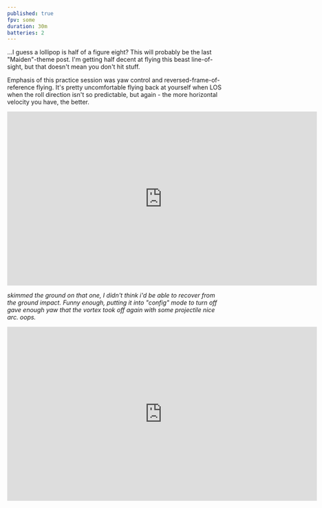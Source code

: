 ```yaml
---
published: true
fpv: some
duration: 30m
batteries: 2
---
```




...I guess a lollipop is half of a figure eight? This will probably be the last "Maiden"-theme post. I'm getting half decent at flying this beast line-of-sight, but that doesn't mean you don't hit stuff.

Emphasis of this practice session was yaw control and reversed-frame-of-reference flying. It's pretty uncomfortable flying back at yourself when LOS when the roll direction isn't so predictable, but again - the more horizontal velocity you have, the better.

<iframe width="720" height="405" src="https://www.youtube.com/embed/Xo1gFUqKGqM" frameborder="0" allowfullscreen></iframe>

*skimmed the ground on that one, I didn't think i'd be able to recover from the ground impact. Funny enough, putting it into "config" mode to turn off gave enough yaw that the vortex took off again with some projectile nice arc. oops.*


<iframe width="720" height="405" src="https://www.youtube.com/embed/wvMBIufMF5M" frameborder="0" allowfullscreen></iframe>
